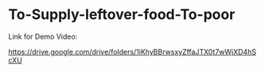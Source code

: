 # To-Supply-leftover-food-To-poor

Link for Demo Video:

https://drive.google.com/drive/folders/1iKhyBBrwsxyZffaJTX0t7wWjXD4hScXU
